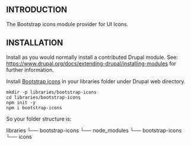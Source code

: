 ## INTRODUCTION

The Bootstrap icons module provider for UI Icons.

## INSTALLATION

Install as you would normally install a contributed Drupal module.
See: https://www.drupal.org/docs/extending-drupal/installing-modules for further
information.

Install [Bootstrap icons](https://icons.getbootstrap.com) in your libraries folder under Drupal web directory.

```shell
mkdir -p libraries/bootstrap-icons
cd libraries/bootstrap-icons
npm init -y
npm i bootstrap-icons
```

So your folder structure is:

libraries
  └── bootstrap-icons
      └── node_modules
          └── bootstrap-icons
              └── icons

